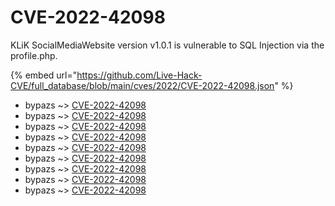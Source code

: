 # CVE-2022-42098

KLiK SocialMediaWebsite version v1.0.1 is vulnerable to SQL Injection via the profile.php.

{% embed url="https://github.com/Live-Hack-CVE/full_database/blob/main/cves/2022/CVE-2022-42098.json" %}


* bypazs ~> [CVE-2022-42098](https://www.alice-snow.ru/2022/database/cve-2022-42098/cve-2022-42098-bypazs)
* bypazs ~> [CVE-2022-42098](https://www.alice-snow.ru/2022/database/cve-2022-42098/cve-2022-42098-bypazs)
* bypazs ~> [CVE-2022-42098](https://www.alice-snow.ru/2022/database/cve-2022-42098/cve-2022-42098-bypazs)
* bypazs ~> [CVE-2022-42098](https://www.alice-snow.ru/2022/database/cve-2022-42098/cve-2022-42098-bypazs)
* bypazs ~> [CVE-2022-42098](https://www.alice-snow.ru/2022/database/cve-2022-42098/cve-2022-42098-bypazs)
* bypazs ~> [CVE-2022-42098](https://www.alice-snow.ru/2022/database/cve-2022-42098/cve-2022-42098-bypazs)
* bypazs ~> [CVE-2022-42098](https://www.alice-snow.ru/2022/database/cve-2022-42098/cve-2022-42098-bypazs)
* bypazs ~> [CVE-2022-42098](https://www.alice-snow.ru/2022/database/cve-2022-42098/cve-2022-42098-bypazs)
* bypazs ~> [CVE-2022-42098](https://www.alice-snow.ru/2022/database/cve-2022-42098/cve-2022-42098-bypazs)